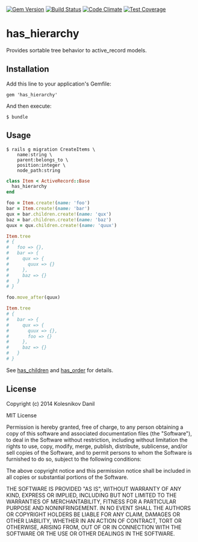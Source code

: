 [![Gem Version](https://badge.fury.io/rb/has_hierarchy.svg)](http://badge.fury.io/rb/has_hierarchy)
[![Build Status](https://travis-ci.org/kolesnikovde/has_hierarchy.svg?branch=master)](https://travis-ci.org/kolesnikovde/has_hierarchy)
[![Code Climate](https://codeclimate.com/github/kolesnikovde/has_hierarchy/badges/gpa.svg)](https://codeclimate.com/github/kolesnikovde/has_hierarchy)
[![Test Coverage](https://codeclimate.com/github/kolesnikovde/has_hierarchy/badges/coverage.svg)](https://codeclimate.com/github/kolesnikovde/has_hierarchy)

# has_hierarchy

Provides sortable tree behavior to active_record models.

## Installation

Add this line to your application's Gemfile:

    gem 'has_hierarchy'

And then execute:

    $ bundle

## Usage

    $ rails g migration CreateItems \
        name:string \
        parent:belongs_to \
        position:integer \
        node_path:string

```ruby
class Item < ActiveRecord::Base
  has_hierarchy
end

foo = Item.create!(name: 'foo')
bar = Item.create!(name: 'bar')
qux = bar.children.create!(name: 'qux')
baz = bar.children.create!(name: 'baz')
quux = qux.children.create!(name: 'quux')

Item.tree
# {
#   foo => {},
#   bar => {
#     qux => {
#       quux => {}
#     },
#     baz => {}
#   }
# }

foo.move_after(quux)

Item.tree
# {
#   bar => {
#     qux => {
#       quux => {},
#       foo => {}
#     },
#     baz => {}
#   }
# }

```

See [has_children](https://github.com/kolesnikovde/has_children) and
[has_order](https://github.com/kolesnikovde/has_order) for details.

## License

Copyright (c) 2014 Kolesnikov Danil

MIT License

Permission is hereby granted, free of charge, to any person obtaining
a copy of this software and associated documentation files (the
"Software"), to deal in the Software without restriction, including
without limitation the rights to use, copy, modify, merge, publish,
distribute, sublicense, and/or sell copies of the Software, and to
permit persons to whom the Software is furnished to do so, subject to
the following conditions:

The above copyright notice and this permission notice shall be
included in all copies or substantial portions of the Software.

THE SOFTWARE IS PROVIDED "AS IS", WITHOUT WARRANTY OF ANY KIND,
EXPRESS OR IMPLIED, INCLUDING BUT NOT LIMITED TO THE WARRANTIES OF
MERCHANTABILITY, FITNESS FOR A PARTICULAR PURPOSE AND
NONINFRINGEMENT. IN NO EVENT SHALL THE AUTHORS OR COPYRIGHT HOLDERS BE
LIABLE FOR ANY CLAIM, DAMAGES OR OTHER LIABILITY, WHETHER IN AN ACTION
OF CONTRACT, TORT OR OTHERWISE, ARISING FROM, OUT OF OR IN CONNECTION
WITH THE SOFTWARE OR THE USE OR OTHER DEALINGS IN THE SOFTWARE.
